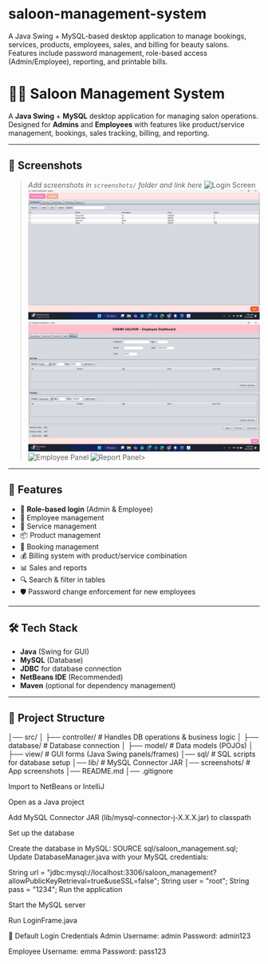 # saloon-management-system
A Java Swing + MySQL-based desktop application to manage bookings, services, products, employees, sales, and billing for beauty salons. Features include password management, role-based access (Admin/Employee), reporting, and printable bills.




# 💇‍♀️ Saloon Management System

A **Java Swing** + **MySQL** desktop application for managing salon operations.  
Designed for **Admins** and **Employees** with features like product/service management, bookings, sales tracking, billing, and reporting.

---

## 📸 Screenshots
> _Add screenshots in `screenshots/` folder and link here_
![Login Screen](screenshots/login.png)
![Admin Dashboard](SaloonManagementSystem/screenshots/admin-dashboard.png)
![Billing Panel](SaloonManagementSystem/screenshots/billing.png)
![Employee Panel](screenshots/employee.png)
![Report Panel](screenshots/report.png)> 

---

## 🚀 Features
- 🔑 **Role-based login** (Admin & Employee)
- 👥 Employee management
- 💇 Service management
- 📦 Product management
- 📅 Booking management
- 💰 Billing system with product/service combination
- 📊 Sales and reports
- 🔍 Search & filter in tables
- 🛡 Password change enforcement for new employees

---

## 🛠 Tech Stack
- **Java** (Swing for GUI)
- **MySQL** (Database)
- **JDBC** for database connection
- **NetBeans IDE** (Recommended)
- **Maven** (optional for dependency management)

---

## 📂 Project Structure


│── src/
│ ├── controller/ # Handles DB operations & business logic
│ ├── database/ # Database connection
│ ├── model/ # Data models (POJOs)
│ ├── view/ # GUI forms (Java Swing panels/frames)
│── sql/ # SQL scripts for database setup
│── lib/ # MySQL Connector JAR
│── screenshots/ # App screenshots
│── README.md
│── .gitignore


Import to NetBeans or IntelliJ

Open as a Java project

Add MySQL Connector JAR (lib/mysql-connector-j-X.X.X.jar) to classpath



Set up the database

Create the database in MySQL:
SOURCE sql/saloon_management.sql;
Update DatabaseManager.java with your MySQL credentials:

String url = "jdbc:mysql://localhost:3306/saloon_management?allowPublicKeyRetrieval=true&useSSL=false";
String user = "root";
String pass = "1234";
Run the application

Start the MySQL server

Run LoginFrame.java

👤 Default Login Credentials
Admin
Username: admin
Password: admin123

Employee
Username: emma
Password: pass123
